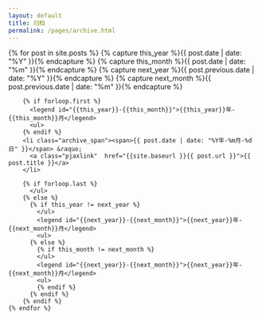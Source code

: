 ```yaml
---
layout: default
title: 归档
permalink: /pages/archive.html
---
```

<div class="home">
	{% for post in site.posts  %}
	    {% capture this_year %}{{ post.date | date: "%Y" }}{% endcapture %}
	    {% capture this_month %}{{ post.date | date: "%m" }}{% endcapture %}
	    {% capture next_year %}{{ post.previous.date | date: "%Y" }}{% endcapture %}
	    {% capture next_month %}{{ post.previous.date | date: "%m" }}{% endcapture %}
	  
	    {% if forloop.first %}
	      <legend id="{{this_year}}-{{this_month}}">{{this_year}}年-{{this_month}}月</legend>
	      <ul>
	    {% endif %}
	    <li class="archive_span"><span>{{ post.date | date: "%Y年-%m月-%d日" }}</span> &raquo; 
	      <a class="pjaxlink"  href="{{site.baseurl }}{{ post.url }}">{{ post.title }}</a>
	    </li>
	  
	    {% if forloop.last %}
	      </ul>
	    {% else %}
	      {% if this_year != next_year %}
	        </ul>
	        <legend id="{{next_year}}-{{next_month}}">{{next_year}}年-{{next_month}}月</legend>
	        <ul>
	      {% else %}    
	        {% if this_month != next_month %}
	        </ul>
	        <legend id="{{next_year}}-{{next_month}}">{{next_year}}年-{{next_month}}月</legend>
	        <ul>
	        {% endif %}
	      {% endif %}
	    {% endif %}
	{% endfor %}
</div>
